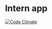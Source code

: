 # Intern app

[![Code Climate](https://codeclimate.com/github/jk-gan/intern-app/badges/gpa.svg)](https://codeclimate.com/github/jk-gan/intern-app)
